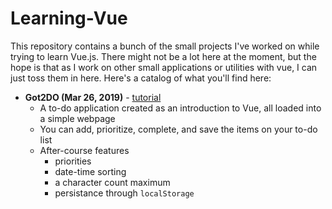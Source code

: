 # Learning-Vue

This repository contains a bunch of the small projects I've worked on while trying to learn Vue.js. There might not be a lot here at the moment, but the hope is that as I work on other small applications or utilities with vue, I can just toss them in here. Here's a catalog of what you'll find here:

- **Got2DO (Mar 26, 2019)** - [tutorial](https://vueschool.io/courses/vuejs-fundamentals)
  - A to-do application created as an introduction to Vue, all loaded into a simple webpage
  - You can add, prioritize, complete, and save the items on your to-do list
  - After-course features
    - priorities
    - date-time sorting
    - a character count maximum
    - persistance through `localStorage`

